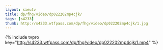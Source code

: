 ```yaml
--- 
layout: sieutv
title: dp/fhg/video/dp022202mp4cjk/
tags: [s4233]
thumb: http://s4233.wtfpass.com/dp/fhg/video/dp022202mp4cjk/1.jpg
---
```

{% include tvpro key="http://s4233.wtfpass.com/dp/fhg/video/dp022202mp4cjk/1.mp4" %} 
